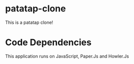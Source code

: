 # patatap-clone
This is a patatap clone!
# Code Dependencies
This application runs on JavaScript, Paper.Js and Howler.Js
